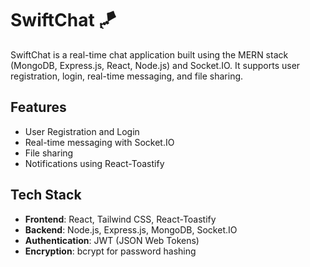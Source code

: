 # SwiftChat 🪁

SwiftChat is a real-time chat application built using the MERN stack (MongoDB, Express.js, React, Node.js) and Socket.IO. It supports user registration, login, real-time messaging, and file sharing.

## Features

- User Registration and Login
- Real-time messaging with Socket.IO
- File sharing
- Notifications using React-Toastify

## Tech Stack

- **Frontend**: React, Tailwind CSS, React-Toastify
- **Backend**: Node.js, Express.js, MongoDB, Socket.IO
- **Authentication**: JWT (JSON Web Tokens)
- **Encryption**: bcrypt for password hashing
